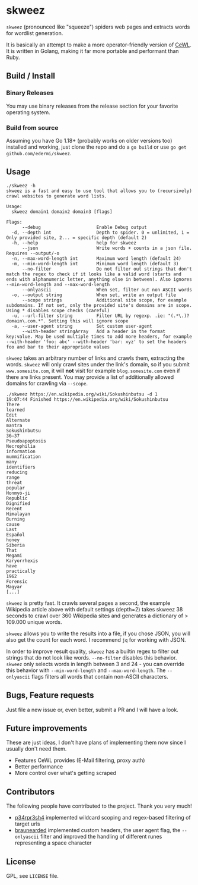 # skweez

`skweez` (pronounced like "squeeze") spiders web pages and extracts words for wordlist generation.

It is basically an attempt to make a more operator-friendly version of [CeWL](https://github.com/digininja/cewl).
It is written in Golang, making it far more portable and performant than Ruby.

## Build / Install

### Binary Releases

You may use binary releases from the release section for your favorite operating system.

### Build from source

Assuming you have Go 1.18+ (probably works on older versions too) installed and working, just clone the repo and do a `go build` or use `go get github.com/edermi/skweez`.

## Usage

~~~
./skweez -h
skweez is a fast and easy to use tool that allows you to (recursively)
crawl websites to generate word lists.

Usage:
  skweez domain1 domain2 domain3 [flags]

Flags:
      --debug                     Enable Debug output
  -d, --depth int                 Depth to spider. 0 = unlimited, 1 = Only provided site, 2... = specific depth (default 2)
  -h, --help                      help for skweez
      --json                      Write words + counts in a json file. Requires --output/-o
  -n, --max-word-length int       Maximum word length (default 24)
  -m, --min-word-length int       Minimum word length (default 3)
      --no-filter                 Do not filter out strings that don't match the regex to check if it looks like a valid word (starts and ends with alphanumeric letter, anything else in between). Also ignores --min-word-length and --max-word-length
      --onlyascii                 When set, filter out non ASCII words
  -o, --output string             When set, write an output file
      --scope strings             Additional site scope, for example subdomains. If not set, only the provided site's domains are in scope. Using * disables scope checks (careful)
  -u, --url-filter string         Filter URL by regexp. .ie: "(.*\.)?domain\.com.*". Setting this will ignore scope
  -a, --user-agent string         Set custom user-agent
      --with-header stringArray   Add a header in the format key:value. May be used multiple times to add more headers, for example --with-header 'foo: abc' --with-header 'bar: xyz' to set the headers foo and bar to their appropriate values
~~~

`skweez` takes an arbitrary number of links and crawls them, extracting the words.
`skweez` will only crawl sites under the link's domain, so if you submit `www.somesite.com`, it will **not** visit for example `blog.somesite.com` even if there are links present. You may provide a list of additionally allowed domains for crawling via `--scope`.

~~~
./skweez https://en.wikipedia.org/wiki/Sokushinbutsu -d 1
19:07:44 Finished https://en.wikipedia.org/wiki/Sokushinbutsu
There
learned
Edit
Alternate
mantra
Sokushinbutsu
36–37
Pseudoapoptosis
Necrophilia
information
mummification
many
identifiers
reducing
range
threat
popular
Honmyō-ji
Republic
Dignified
Recent
Himalayan
Burning
cause
Last
Español
honey
Siberia
That
Megami
Karyorrhexis
have
practically
1962
Forensic
Magyar
[...]
~~~

`skweez` is pretty fast. 
It crawls several pages a second, the example Wikipedia article above with default settings (depth=2) takes skweez 38 seconds to crawl over 360 Wikipedia sites and generates a dictionary of > 109.000 unique words.

`skweez` allows you to write the results into a file, if you chose JSON, you will also get the count for each word.
I recommend `jq` for working with JSON.

In order to improve result quality, `skweez` has a builtin regex to filter out strings that do not look like words.
`--no-filter` disables this behavior.
`skweez` only selects words in length between 3 and 24 - you can override this behavior with `--min-word-length` and `--max-word-length`.
The `--onlyascii` flags filters all words that contain non-ASCII characters.

## Bugs, Feature requests

Just file a new issue or, even better, submit a PR and I will have a look.

## Future improvements

These are just ideas, I don't have plans of implementing them now since I usually don't need them.

- Features CeWL provides (E-Mail filtering, proxy auth)
- Better performance
- More control over what's getting scraped

## Contributors

The following people have contributed to the project. Thank you very much!

- [p34rpr3sh4](https://github.com/p34rpr3sh4) implemented wildcard scoping and regex-based filtering of target urls
- [braunearded](https://github.com/braunbearded) implemented custom headers, the user agent flag, the `--onlyascii` filter and improved the handling of different runes representing a space character

## License

GPL, see `LICENSE` file.